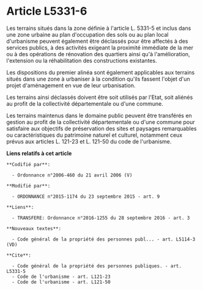# Article L5331-6

Les terrains situés dans la zone définie à l'article L. 5331-5 et inclus dans une zone urbaine au plan d'occupation des sols
ou au plan local d'urbanisme peuvent également être déclassés pour être affectés à des services publics, à des activités
exigeant la proximité immédiate de la mer ou à des opérations de rénovation des quartiers ainsi qu'à l'amélioration,
l'extension ou la réhabilitation des constructions existantes. 

Les dispositions du premier alinéa sont également applicables aux terrains situés dans une zone à urbaniser à la condition
qu'ils fassent l'objet d'un projet d'aménagement en vue de leur urbanisation. 

Les terrains ainsi déclassés doivent être soit utilisés par l'Etat, soit aliénés au profit de la collectivité départementale
ou d'une commune. 

Les terrains maintenus dans le domaine public peuvent être transférés en gestion au profit de la collectivité départementale
ou d'une commune pour satisfaire aux objectifs de préservation des sites et paysages remarquables ou caractéristiques du
patrimoine naturel et culturel, notamment ceux prévus aux articles L. 121-23 et L. 121-50 du code de l'urbanisme.

**Liens relatifs à cet article**

	**Codifié par**:

	  - Ordonnance n°2006-460 du 21 avril 2006 (V)

	**Modifié par**:

	  - ORDONNANCE n°2015-1174 du 23 septembre 2015 - art. 9

	**Liens**:

	  - TRANSFERE: Ordonnance n°2016-1255 du 28 septembre 2016 - art. 3

	**Nouveaux textes**:

	  - Code général de la propriété des personnes publ... - art. L5114-3 (VD)

	**Cite**:

	  - Code général de la propriété des personnes publiques. - art. L5331-5
	  - Code de l'urbanisme - art. L121-23
	  - Code de l'urbanisme - art. L121-50
